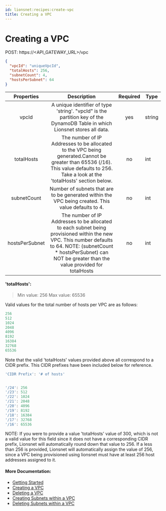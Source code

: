 ```yaml
---
id: lionsnet:recipes:create-vpc
title: Creating a VPC
---
```


# Creating a VPC 

POST: https://<API_GATEWAY_URL>/vpc

```json
{
  "vpcId": "uniqueVpcId",
  "totalHosts": 256,
  "subnetCount": 4,
  "hostsPerSubnet": 64
}
```


|   Properties   |                                                                                                           Description                                                                                                          | Required | Type   |
|:--------------:|:------------------------------------------------------------------------------------------------------------------------------------------------------------------------------------------------------------------------------:|:--------:|--------|
|      vpcId     |                                                   A unique identifier of type 'string'. "vpcId" is the partition key of the DynamoDB Table in which Lionsnet stores all data.                                                  |    yes   | string |
| totalHosts     | The number of IP Addresses to be allocated to the VPC being generated.Cannot be greater than 65536 (/16).  This value defaults to 256. Take a look at the 'totalHosts' section below.                                                                                         | no       | int    |
| subnetCount    | Number of subnets that are to be generated within the VPC being created. This value defaults to 4.                                                                                                                             | no       | int    |
| hostsPerSubnet | The number of IP Addresses to be allocated to each subnet being provisioned within the new VPC.   This number defaults to 64.   NOTE: (subnetCount * hostsPerSubnet) can NOT be greater than the value provided for totalHosts | no       | int    |


#### 'totalHosts':
> Min value: 256
> Max value: 65536

Valid values for the total number of hosts per VPC are as follows:
```js
256
512
1024
2048
4096
8192
16384
32768
65536
```
Note that the valid 'totalHosts' values provided above all correspond to a CIDR prefix. This CIDR prefixes have been included below for reference. 

```js
'CIDR Prefix': '# of hosts'
 

'/24': 256
'/23': 512
'/22': 1024
'/21': 2048
'/20': 4096
'/19': 8192
'/18': 16384
'/17': 32768
'/16': 65536
```

NOTE: If you were to provide a value 'totalHosts' value of 300, which is not a valid value for this field since it does not have a corresponding CIDR prefix, Lionsnet will automatically round down that value to 256. If a less than 256 is provided, Lionsnet will automatically assign the value of 256, since a VPC being provisioned using lionsnet must have at least 256 host addresses assigned to it.

#### More Documentation:

* [Getting Started](../getting-started.md)
* [Creating a VPC](create-vpc.md)
* [Deleting a VPC](delete-vpc.md)
* [Creating Subnets within a VPC](create-subnet.md)
* [Deleting Subnets within a VPC](delete-subnet.md)
